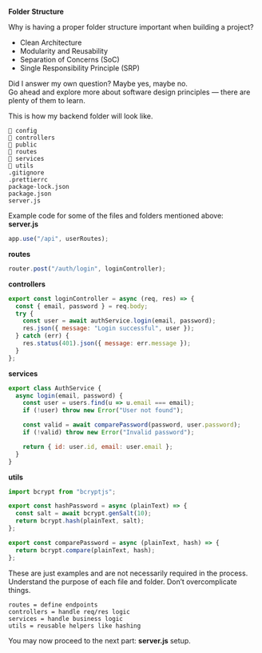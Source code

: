 **Folder Structure**<br>

Why is having a proper folder structure important when building a project?
- Clean Architecture
- Modularity and Reusability
- Separation of Concerns (SoC)
- Single Responsibility Principle (SRP)

Did I answer my own question? Maybe yes, maybe no.<br>
Go ahead and explore more about software design principles — there are plenty of them to learn.<br>

This is how my backend folder will look like.
```
📂 config
📂 controllers
📂 public
📂 routes
📂 services
📂 utils
.gitignore
.prettierrc
package-lock.json
package.json
server.js
```

Example code for some of the files and folders mentioned above:<br>
**server.js**
```js
app.use("/api", userRoutes);
```

**routes**
```js
router.post("/auth/login", loginController);
```

**controllers**
```js
export const loginController = async (req, res) => {
  const { email, password } = req.body;
  try {
    const user = await authService.login(email, password);
    res.json({ message: "Login successful", user });
  } catch (err) {
    res.status(401).json({ message: err.message });
  }
};
```

**services**
```js
export class AuthService {
  async login(email, password) {
    const user = users.find(u => u.email === email);
    if (!user) throw new Error("User not found");

    const valid = await comparePassword(password, user.password);
    if (!valid) throw new Error("Invalid password");

    return { id: user.id, email: user.email };
  }
}
```

**utils**
```js
import bcrypt from "bcryptjs";

export const hashPassword = async (plainText) => {
  const salt = await bcrypt.genSalt(10);
  return bcrypt.hash(plainText, salt);
};

export const comparePassword = async (plainText, hash) => {
  return bcrypt.compare(plainText, hash);
};
```

These are just examples and are not necessarily required in the process. Understand the purpose of each file and folder. Don’t overcomplicate things.<br>

```
routes = define endpoints
controllers = handle req/res logic
services = handle business logic
utils = reusable helpers like hashing
```

You may now proceed to the next part: **server.js** setup.
